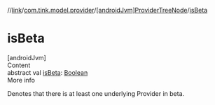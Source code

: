 //[link](../../index.md)/[com.tink.model.provider](../index.md)/[[androidJvm]ProviderTreeNode](index.md)/[isBeta](is-beta.md)



# isBeta  
[androidJvm]  
Content  
abstract val [isBeta](is-beta.md): [Boolean](https://kotlinlang.org/api/latest/jvm/stdlib/kotlin/-boolean/index.html)  
More info  


Denotes that there is at least one underlying Provider in beta.

  



